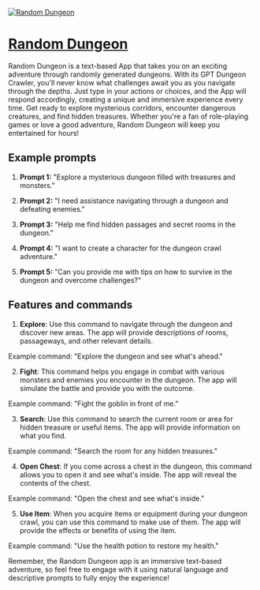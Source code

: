 [![Random Dungeon](https://files.oaiusercontent.com/file-CUr3Anz1x7AmOO0u7QwTSclL?se=2123-10-17T12%3A14%3A11Z&sp=r&sv=2021-08-06&sr=b&rscc=max-age%3D31536000%2C%20immutable&rscd=attachment%3B%20filename%3Dc42b0ed0-016e-4144-af2e-d62c782e9ae9.png&sig=UvLiq%2BHT8%2BRSl/Gqian/EEtnhDDzHxzcswfGfPbuqTE%3D)](https://chat.openai.com/g/g-rK2fPwDpQ-random-dungeon)

# [Random Dungeon](https://chat.openai.com/g/g-rK2fPwDpQ-random-dungeon)

Random Dungeon is a text-based App that takes you on an exciting adventure through randomly generated dungeons. With its GPT Dungeon Crawler, you'll never know what challenges await you as you navigate through the depths. Just type in your actions or choices, and the App will respond accordingly, creating a unique and immersive experience every time. Get ready to explore mysterious corridors, encounter dangerous creatures, and find hidden treasures. Whether you're a fan of role-playing games or love a good adventure, Random Dungeon will keep you entertained for hours!

## Example prompts

1. **Prompt 1:** "Explore a mysterious dungeon filled with treasures and monsters."

2. **Prompt 2:** "I need assistance navigating through a dungeon and defeating enemies."

3. **Prompt 3:** "Help me find hidden passages and secret rooms in the dungeon."

4. **Prompt 4:** "I want to create a character for the dungeon crawl adventure."

5. **Prompt 5:** "Can you provide me with tips on how to survive in the dungeon and overcome challenges?"

## Features and commands

1. **Explore**: Use this command to navigate through the dungeon and discover new areas. The app will provide descriptions of rooms, passageways, and other relevant details.

Example command: "Explore the dungeon and see what's ahead."

2. **Fight**: This command helps you engage in combat with various monsters and enemies you encounter in the dungeon. The app will simulate the battle and provide you with the outcome.

Example command: "Fight the goblin in front of me."

3. **Search**: Use this command to search the current room or area for hidden treasure or useful items. The app will provide information on what you find.

Example command: "Search the room for any hidden treasures."

4. **Open Chest**: If you come across a chest in the dungeon, this command allows you to open it and see what's inside. The app will reveal the contents of the chest.

Example command: "Open the chest and see what's inside."

5. **Use Item**: When you acquire items or equipment during your dungeon crawl, you can use this command to make use of them. The app will provide the effects or benefits of using the item.

Example command: "Use the health potion to restore my health."

Remember, the Random Dungeon app is an immersive text-based adventure, so feel free to engage with it using natural language and descriptive prompts to fully enjoy the experience!